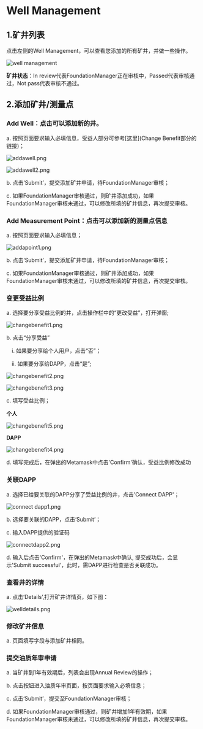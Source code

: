 # Well Management

## 1.矿井列表
点击左侧的Well Management，可以查看您添加的所有矿井，并做一些操作。

![well management](/img/docs/wellmanagement.png)

**矿井状态**：In review代表FoundationManager正在审核中，Passed代表审核通过，Not pass代表审核不通过。

## 2.添加矿井/测量点

### Add Well：点击可以添加新的井。

a. 按照页面要求输入必填信息，受益人部分可参考[这里](Change Benefit部分的链接)；

![addawell.png](/img/docs/addawell.png)

![addawell2.png](/img/docs/addawell2.png)

b. 点击‘Submit’，提交添加矿井申请，待FoundationManager审核；

c. 如果FoundationManager审核通过，则矿井添加成功，如果FoundationManager审核未通过，可以修改所填的矿井信息，再次提交审核。

### Add Measurement Point：点击可以添加新的测量点信息
a. 按照页面要求输入必填信息；

![addapoint1.png](/img/docs/addapoint1.png)

b. 点击‘Submit’，提交添加矿井申请，待FoundationManager审核；

c. 如果FoundationManager审核通过，则矿井添加成功，如果FoundationManager审核未通过，可以修改所填的矿井信息，再次提交审核。

### 变更受益比例

a. 选择要分享受益比例的井，点击操作栏中的“更改受益”，打开弹窗;

![changebenefit1.png](/img/docs/changebenefit1.png)

b. 点击“分享受益”

&ensp;&ensp;i. 如果要分享给个人用户，点击“否”；

&ensp;&ensp;ii. 如果要分享给DAPP，点击“是”;

![changebenefit2.png](/img/docs/changebenefit2.png)

![changebenefit3.png](/img/docs/changebenefit3.png)

c. 填写受益比例；

**个人**

![changebenefit5.png](/img/docs/changebenefit5.png)

**DAPP**

![changebenefit4.png](/img/docs/changebenefit4.png)

d. 填写完成后，在弹出的Metamask中点击'Confirm'确认，受益比例修改成功

### 关联DAPP

a. 选择已给要关联的DAPP分享了受益比例的井，点击'Connect DAPP'；

![connect dapp1.png](/img/docs/connectdapp1.png)

b. 选择要关联的DAPP，点击‘Submit’；

c. 输入DAPP提供的验证码

![connectdapp2.png](/img/docs/connectdapp2.jpg)

d. 输入后点击'Confirm'，在弹出的Metamask中确认, 提交成功后，会显示'Submit successful'，此时，需DAPP进行检查是否关联成功。

### 查看井的详情

a. 点击‘Details’,打开矿井详情页，如下图：

![welldetails.png](/img/docs/welldetails.png)

### 修改矿井信息

a. 页面填写字段与添加矿井相同。

### 提交油质年审申请

a. 当矿井到1年有效期后，列表会出现Annual Review的操作；

b. 点击按钮进入油质年审页面，按页面要求输入必填信息；

c. 点击‘Submit’，提交至FoundationManager审核；

d. 如果FoundationManager审核通过，则矿井增加1年有效期，如果FoundationManager审核未通过，可以修改所填的矿井信息，再次提交审核。

